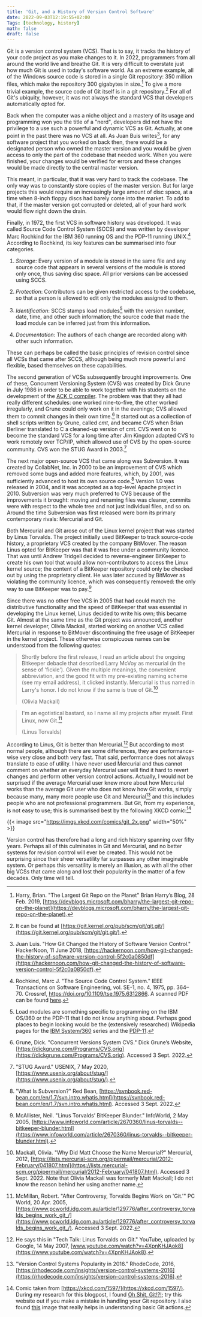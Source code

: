 ```yaml
---
title: 'Git, and a History of Version Control Software'
date: 2022-09-03T12:19:55+02:00
Tags: [technology, history]
math: false
draft: false
---
```


Git is a version control system (VCS). That is to say, it tracks the history of
your code project as you make changes to it. In 2022, programmers from all
around the world live and breathe Git. It is very difficult to overstate just
how much Git is used in today's software world. As an extreme example, all of
the Windows source code is stored in a single Git repository: 350 million
files, which make the repository 300 gigabytes in size.[^1] To give a more
trivial example, the source code of Git itself is in a git repository.[^2] For
all of Git's ubiquity, however, it was not always the standard VCS that
developers automatically opted for.

Back when the computer was a niche object and a mastery of its usage and
programming won you the title of a "nerd", developers did not have the
privilege to a use such a powerful and dynamic VCS as Git. Actually, at one
point in the past there was no VCS at all. As Juan Buis writes[^3], for any
software project that you worked on back then, there would be a designated
person who owned the master version and you would be given access to only the
part of the codebase that needed work.  When you were finished, your changes
would be verified for errors and these changes would be made directly to the
central master version.

This meant, in particular, that it was very hard to track the codebase. The
only way was to constantly store copies of the master version. But for large
projects this would require an increasingly large amount of disc space, at a
time when 8-inch floppy discs had barely come into the market. To add to that,
if the master version got corrupted or deleted, all of your hard work would
flow right down the drain.

Finally, in 1972, the first VCS in software history was developed. It was
called Source Code Control System (SCCS) and was written by developer Marc
Rochkind for the IBM 360 running OS and the PDP-11 running UNIX.[^4] According
to Rochkind, its key features can be summarised into four categories.

1. _Storage_: Every version of a module is stored in the same file and any
   source code that appears in several versions of the module is stored only
   once, thus saving disc space. All prior versions can be accessed using SCCS.

2. _Protection_: Contributors can be given restricted access to the codebase,
   so that a person is allowed to edit only the modules assigned to them.

3. _Identification_: SCCS stamps load modules[^5] with the version number,
   date, time, and other such information; the source code that made the load
   module can be inferred just from this information.

4. _Documentation_: The authors of each change are recorded along with other
   such information.

These can perhaps be called the basic principles of revision control since all
VCSs that came after SCCS, although being much more powerful and flexible, based
themselves on these capabilities.

The second generation of VCSs subsequently brought improvements.
One of these, Concurrent Versioning System (CVS) was created by Dick Grune in
July 1986 in order to be able to work together with his students on the
development of the [ACK C
compiler](https://en.wikipedia.org/wiki/Amsterdam_Compiler_Kit). The problem
was that they all had really different schedules: one worked nine-to-five, the
other worked irregularly, and Grune could only work on it in the evenings; CVS
allowed them to commit changes in their own time.[^6] It started out as a
collection of shell scripts written by Grune, called _cmt_, and became CVS when
Brian Berliner translated to C a cleaned-up version of cmt.  CVS went on to
become the standard VCS for a long time after Jim Kingdon adapted CVS to work
remotely over TCP/IP, which allowed use of CVS by the open-source community.
CVS won the STUG Award in 2003.[^7]

The next major open-source VCS that came along was Subversion. It was created
by CollabNet, Inc. in 2000 to be an improvement of CVS which removed some bugs
and added more features, which, by 2001, was sufficiently advanced to host its
own source code.[^8] Version 1.0 was released in 2004, and it was accepted as
a top-level Apache project in 2010. Subversion was very much preferred to CVS
because of the improvements it brought: moving and renaming files was cleaner,
commits were with respect to the whole tree and not just individual files, and
so on. Around the time Subversion was first released were born its primary
contemporary rivals: Mercurial and Git.

Both Mercurial and Git arose out of the Linux kernel project that was started
by Linus Torvalds. The project initially used BitKeeper to track source-code
history, a proprietary VCS created by the company BitMover. The reason Linus
opted for BitKeeper was that it was free under a community licence. That was
until Andrew Tridgell decided to reverse-engineer BitKeeper to create his own
tool that would allow non-contributors to access the Linux kernel source; the
content of a BitKeeper repository could only be checked out by using the
proprietary client. He was later accused by BitMover as violating the community
licence, which was consequently removed: the only way to use BitKeeper was to
pay.[^9]

Since there was no other free VCS in 2005 that had could match the distributive
functionality and the speed of BitKeeper that was essential in developing the
Linux kernel, Linus decided to write his own; this became Git. Almost at the
same time as the Git project was announced, another kernel developer, Olivia
Mackall, started working on another VCS called Mercurial in response to
BitMover discontinuing the free usage of BitKeeper in the kernel project.
These otherwise conspicuous names can be understood from the following quotes:

> Shortly before the first release, I read an article about the ongoing
> Bitkeeper debacle that described Larry McVoy as mercurial (in the sense
> of 'fickle'). Given the multiple meanings, the convenient abbreviation,
> and the good fit with my pre-existing naming scheme (see my email
> address), it clicked instantly. Mercurial is thus named in Larry's
> honor. I do not know if the same is true of Git.[^10]
>
> (Olivia Mackall)

> I'm an egotistical bastard, so I name all my projects after myself. First
> Linux, now Git.[^11]
>
> (Linus Torvalds)

According to Linus, Git is better than Mercurial.[^12] But according to most
normal people, although there are some differences, they are performance-wise
very close and both very fast. That said, performance does not always translate
to ease of utility. I have never used Mercurial and thus cannot comment on
whether an everyday Mercurial user will find it hard to revert changes and
perform other version control actions. Actually, I would not be surprised if
the average Mercurial user knew more about how Mercurial works than the average
Git user who does not know how Git works, simply because many, many more people
use Git and Mercurial[^13] and this includes people who are not professional
programmers.  But Git, from my experience, is not easy to use; this is
summarised best by the following XKCD comic:[^14]

{{< image src="https://imgs.xkcd.com/comics/git_2x.png" width="50%" >}}

Version control has therefore had a long and rich history spanning over fifty
years. Perhaps all of this culminates in Git and Mercurial, and no better
systems for revision control will ever be created. This would not be surprising
since their sheer versatility far surpasses any other imaginable system.  Or
perhaps this versatility is merely an illusion, as with all the other big VCSs
that came along and lost their popularity in the matter of a few decades. Only
time will tell.

[^1]: Harry, Brian. "The Largest Git Repo on the Planet" Brian Harry’s Blog, 28 Feb. 2019, [https://devblogs.microsoft.com/bharry/the-largest-git-repo-on-the-planet](https://devblogs.microsoft.com/bharry/the-largest-git-repo-on-the-planet).

[^2]: It can be found at [https://git.kernel.org/pub/scm/git/git.git/](https://git.kernel.org/pub/scm/git/git.git/).

[^3]: Juan Luis. "How Git Changed the History of Software Version Control." HackerNoon, 11 June 2018, [https://hackernoon.com/how-git-changed-the-history-of-software-version-control-5f2c0a0850df](https://hackernoon.com/how-git-changed-the-history-of-software-version-control-5f2c0a0850df).

[^4]: Rochkind, Marc J. "The Source Code Control System." IEEE Transactions on Software Engineering, vol. SE-1, no. 4, 1975, pp. 364–70. Crossref, https://doi.org/10.1109/tse.1975.6312866. A scanned PDF can be found [here](https://basepath.com/aup/talks/SCCS-Slideshow.pdf).

[^5]: Load modules are something specific to programming on the IBM OS/360 or the PDP-11 that I do not know anything about. Perhaps good places to begin looking would be the (extensively researched) Wikipedia pages for the [IBM System/360](https://en.wikipedia.org/wiki/IBM_System/360) series and the [PDP-11](https://en.wikipedia.org/wiki/PDP-11).

[^6]: Grune, Dick. "Concurrent Versions System CVS." Dick Grune’s Website, [https://dickgrune.com/Programs/CVS.orig](https://dickgrune.com/Programs/CVS.orig). Accessed 3 Sept. 2022.

[^7]: "STUG Award." USENIX, 7 May 2020, [https://www.usenix.org/about/stug/](https://www.usenix.org/about/stug/).

[^8]: "What Is Subversion?" Red Bean, [https://svnbook.red-bean.com/en/1.7/svn.intro.whatis.html](https://svnbook.red-bean.com/en/1.7/svn.intro.whatis.html). Accessed 3 Sept. 2022.

[^9]: McAllister, Neil. "Linus Torvalds’ BitKeeper Blunder." InfoWorld, 2 May 2005, [https://www.infoworld.com/article/2670360/linus-torvalds--bitkeeper-blunder.html](https://www.infoworld.com/article/2670360/linus-torvalds--bitkeeper-blunder.html).

[^10]: Mackall, Olivia. "Why Did Matt Choose the Name Mercurial?" Mercurial, 2012, [https://lists.mercurial-scm.org/pipermail/mercurial/2012-February/041807.html](https://lists.mercurial-scm.org/pipermail/mercurial/2012-February/041807.html). Accessed 3 Sept. 2022. Note that Olivia Mackall was formerly Matt Mackall; I do not know the reason behind her using another name.

[^11]: McMillan, Robert. "After Controversy, Torvalds Begins Work on 'Git.'" PC World, 20 Apr. 2005, [https://www.pcworld.idg.com.au/article/129776/after_controversy_torvalds_begins_work_git_/](https://www.pcworld.idg.com.au/article/129776/after_controversy_torvalds_begins_work_git_/). Accessed 3 Sept. 2022.

[^12]: He says this in "Tech Talk: Linus Torvalds on Git." YouTube, uploaded by Google, 14 May 2007, [www.youtube.com/watch?v=4XpnKHJAok8](https://www.youtube.com/watch?v=4XpnKHJAok8).

[^13]: "Version Control Systems Popularity in 2016." RhodeCode, 2016, [https://rhodecode.com/insights/version-control-systems-2016](https://rhodecode.com/insights/version-control-systems-2016).

[^14]: Comic taken from [https://xkcd.com/1597/](https://xkcd.com/1597/). During my research for this blogpost, I found [Oh Shit, Git!?!](https://ohshitgit.com/); try this website out if you make a mistake in handling your Git repository. I also found [this](https://hackaday.com/wp-content/uploads/2017/04/flowgit.png) image that really helps in understanding basic Git actions.
